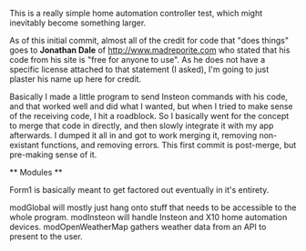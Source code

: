 This is a really simple home automation controller test, which might inevitably become something larger.

As of this initial commit, almost all of the credit for code that "does things" goes to **Jonathan Dale** of http://www.madreporite.com who stated that his code from his site is "free for anyone to use". As he does not have a specific license attached to that statement (I asked), I'm going to just plaster his name up here for credit.

Basically I made a little program to send Insteon commands with his code, and that worked well and did what I wanted, but when I tried to make sense of the receiving code, I hit a roadblock. So I basically went for the concept to merge that code in directly, and then slowly integrate it with my app afterwards. I dumped it all in and got to work merging it, removing non-existant functions, and removing errors. This first commit is post-merge, but pre-making sense of it.

** Modules **

Form1 is basically meant to get factored out eventually in it's entirety.

modGlobal will mostly just hang onto stuff that needs to be accessible to the whole program.
modInsteon will handle Insteon and X10 home automation devices.
modOpenWeatherMap gathers weather data from an API to present to the user.